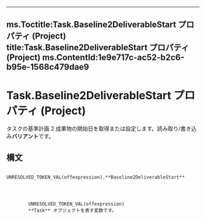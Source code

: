 

---
ms.Toctitle:Task.Baseline2DeliverableStart プロパティ (Project)
title:Task.Baseline2DeliverableStart プロパティ (Project)
ms.ContentId:1e9e717c-ac52-b2c6-b95e-1568c479dae9
---
# Task.Baseline2DeliverableStart プロパティ (Project)




タスクの基準計画 2 成果物の開始日を取得または設定します。読み取り/書き込み**バリアント**です。

## 構文

            UNRESOLVED_TOKEN_VAL(offexpression).**Baseline2DeliverableStart**




            UNRESOLVED_TOKEN_VAL(offexpression)
            **Task** オブジェクトを表す変数です。





